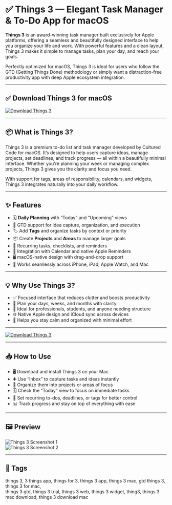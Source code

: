 # ✅ Things 3 — Elegant Task Manager & To-Do App for macOS

**Things 3** is an award-winning task manager built exclusively for Apple platforms, offering a seamless and beautifully designed interface to help you organize your life and work. With powerful features and a clean layout, Things 3 makes it simple to manage tasks, plan your day, and reach your goals.

Perfectly optimized for macOS, Things 3 is ideal for users who follow the GTD (Getting Things Done) methodology or simply want a distraction-free productivity app with deep Apple ecosystem integration.

---

## ✅ Download Things 3 for macOS  
[![Download Things 3](https://img.shields.io/badge/Download-Things_3-blueviolet)](#)

---

## 📦 What is Things 3?

Things 3 is a premium to-do list and task manager developed by Cultured Code for macOS. It’s designed to help users capture ideas, manage projects, set deadlines, and track progress — all within a beautifully minimal interface. Whether you're planning your week or managing complex projects, Things 3 gives you the clarity and focus you need.

With support for tags, areas of responsibility, calendars, and widgets, Things 3 integrates naturally into your daily workflow.

---

## ✨ Features

- 🗓 **Daily Planning** with “Today” and “Upcoming” views  
- 🧠 GTD support for idea capture, organization, and execution  
- 🏷 Add **Tags** and organize tasks by context or priority  
- 📦 Create **Projects** and **Areas** to manage larger goals  
- 🔁 Recurring tasks, checklists, and reminders  
- 🔄 Integration with Calendar and native Apple Reminders  
- 🖥 macOS-native design with drag-and-drop support  
- 📱 Works seamlessly across iPhone, iPad, Apple Watch, and Mac  

---

## 💡 Why Use Things 3?

- ✅ Focused interface that reduces clutter and boosts productivity  
- 📅 Plan your days, weeks, and months with clarity  
- 🧩 Ideal for professionals, students, and anyone needing structure  
- 🌐 Native Apple design and iCloud sync across devices  
- 🧘 Helps you stay calm and organized with minimal effort  

---

[![Download Things 3](https://img.shields.io/badge/Download-Things_3-blueviolet)](#)

---

## 📥 How to Use

- 🖥 Download and install Things 3 on your Mac  
- ➕ Use “Inbox” to capture tasks and ideas instantly  
- 🧭 Organize them into projects or areas of focus  
- 🗓 Check the “Today” view to focus on immediate tasks  
- 🔁 Set recurring to-dos, deadlines, or tags for better control  
- 📊 Track progress and stay on top of everything with ease  

---

## 🖼 Preview

![Things 3 Screenshot 1](https://upload.wikimedia.org/wikipedia/commons/6/66/Things_3_for_Mac_-_Main_Window.png)  
![Things 3 Screenshot 2](https://cdn.macstories.net/001/2017-05-17-12-40-40.jpeg)

---

## 📌 Tags

things 3, 3 things app, things for 3, things 3 app, things 3 mac, gtd things 3, things 3 for mac,  
things 3 gtd, things 3 trial, things 3 web, things 3 widget, thing3, things 3 mac download, things 3 download mac
